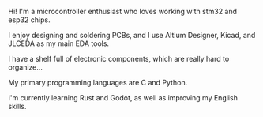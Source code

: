 Hi! I'm a microcontroller enthusiast who loves working with stm32 and esp32 chips.

I enjoy designing and soldering PCBs, and I use Altium Designer, Kicad, and JLCEDA as my main EDA tools.

I have a shelf full of electronic components, which are really hard to organize...

My primary programming languages are C and Python.

I'm currently learning Rust and Godot, as well as improving my English skills.
